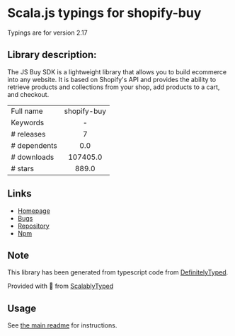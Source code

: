 
# Scala.js typings for shopify-buy

Typings are for version 2.17

## Library description:
The JS Buy SDK is a lightweight library that allows you to build ecommerce into any website. It is based on Shopify's API and provides the ability to retrieve products and collections from your shop, add products to a cart, and checkout.

|                    |                 |
| ------------------ | :-------------: |
| Full name          | shopify-buy |
| Keywords           | - |
| # releases         | 7 |
| # dependents       | 0.0 |
| # downloads        | 107405.0 |
| # stars            | 889.0 |

## Links
- [Homepage](https://github.com/Shopify/js-buy-sdk#readme)
- [Bugs](https://github.com/Shopify/js-buy-sdk/issues)
- [Repository](https://github.com/Shopify/js-buy-sdk)
- [Npm](https://www.npmjs.com/package/shopify-buy)
    


## Note
This library has been generated from typescript code from [DefinitelyTyped](https://definitelytyped.org).

Provided with :purple_heart: from [ScalablyTyped](https://github.com/oyvindberg/ScalablyTyped)

## Usage
See [the main readme](../../readme.md) for instructions.



